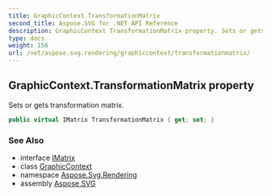 ```yaml
---
title: GraphicContext.TransformationMatrix
second_title: Aspose.SVG for .NET API Reference
description: GraphicContext TransformationMatrix property. Sets or gets transformation matrix
type: docs
weight: 150
url: /net/aspose.svg.rendering/graphiccontext/transformationmatrix/
---
```

## GraphicContext.TransformationMatrix property

Sets or gets transformation matrix.

```csharp
public virtual IMatrix TransformationMatrix { get; set; }
```

### See Also

* interface [IMatrix](../../../aspose.svg.drawing/imatrix/)
* class [GraphicContext](../)
* namespace [Aspose.Svg.Rendering](../../../aspose.svg.rendering/)
* assembly [Aspose.SVG](../../../)
